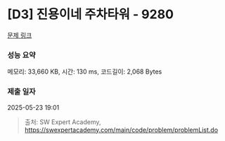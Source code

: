# [D3] 진용이네 주차타워 - 9280 

[문제 링크](https://swexpertacademy.com/main/code/problem/problemDetail.do?contestProbId=AW9j74FacD0DFAUY) 

### 성능 요약

메모리: 33,660 KB, 시간: 130 ms, 코드길이: 2,068 Bytes

### 제출 일자

2025-05-23 19:01



> 출처: SW Expert Academy, https://swexpertacademy.com/main/code/problem/problemList.do